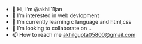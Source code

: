 - 👋 Hi, I’m @akhil11jan
- 👀 I’m interested in web devlopment
- 🌱 I’m currently learning c language and html,css
- 💞️ I’m looking to collaborate on ..
- 📫 How to reach me akhilgupta05800@gmail.com

<!---
akhil11jan/akhil11jan is a ✨ special ✨ repository because its `README.md` (this file) appears on your GitHub profile.
You can click the Preview link to take a look at your changes.
--->
